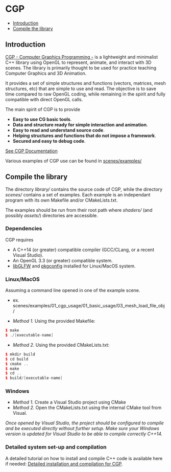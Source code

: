 # CGP

- [Introduction](#Introduction)
- [Compile the library](#Compilation)


<a name="Introduction"></a>

## Introduction

[CGP - Computer Graphics Programming -](https://imagecomputing.net/cgp/index.html) is a lightweight and minimalist C++ library using OpenGL to represent, animate, and interact with 3D scenes. The library is primarily thought to be used for practice teaching Computer Graphics and 3D Animation. 

It provides a set of simple structures and functions (vectors, matrices, mesh structures, etc) that are simple to use and read. The objective is to save time compared to raw OpenGL coding, while remaining in the spirit and fully compatible with direct OpenGL calls.


The main spirit of CGP is to provide
* **Easy to use CG basic tools**. 
* **Data and structure ready for simple interaction and animation**. 
* **Easy to read and understand source code**. 
* **Helping structures and functions that do not impose a framework**.
* **Secured and easy to debug code**. 

[See CGP Documentation](https://imagecomputing.net/cgp/index.html)

Various examples of CGP use can be found in [scenes/examples/](scenes/examples/)

<a name="Compilation"></a>

## Compile the library

The directory _library/_ contains the source code of CGP, while the directory _scenes/_ contains a set of examples.
Each example is an independant program with its own Makefile and/or CMakeLists.txt. 

The examples should be run from their root path where _shaders/_ (and possibly _assets/_) directories are accessible.

### Dependencies

CGP requires
* A C++14 (or greater) compatible compiler (GCC/CLang, or a recent Visual Studio).
* An OpenGL 3.3 (or greater) compatible system.
* [libGLFW](https://www.glfw.org/) and [pkgconfig](https://www.freedesktop.org/wiki/Software/pkg-config/) installed for Linux/MacOS system.

### Linux/MacOS

Assuming a command line opened in one of the example scene.
* ex. scenes/examples/01_cgp_usage/01_basic_usage/03_mesh_load_file_obj/


* _Method 1._ Using the provided Makefile:
```c++
$ make
$ ./[executable-name]
```

* _Method 2._ Using the provided CMakeLists.txt:
```c++
$ mkdir build
$ cd build
$ cmake ..
$ make
$ cd ..
$ build/[executable-name]
```

### Windows


* _Method 1._ Create a Visual Studio project using CMake
* _Method 2._ Open the CMakeLists.txt using the internal CMake tool from Visual.

_Once opened by Visual Studio, the project should be configured to compile and be executed directly without further setup. Make sure your Windows version is updated for Visual Studio to be able to compile correctly C++14._


### Detailed system set-up and compilation

A detailed tutorial on how to install and compile C++ code is available here if needed: [Detailed installation and compilation for CGP](https://imagecomputing.net/cgp/compilation).
